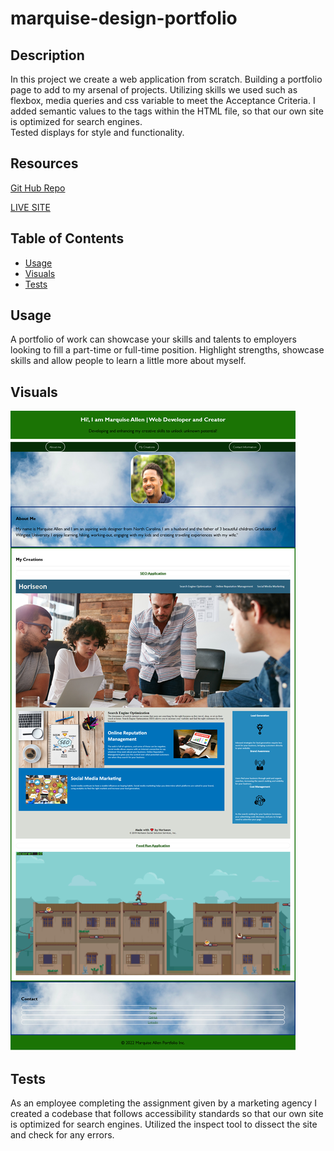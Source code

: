# marquise-design-portfolio

## Description

In this project we create a web application from scratch.  Building a portfolio page to add to my arsenal of projects.   Utilizing skills we used such as flexbox, media queries and css variable to meet the Acceptance Criteria. 
I added semantic values to the tags within the HTML file, so that our own site is optimized for search engines.  
Tested displays for style and functionality.  

## Resources
[Git Hub Repo](https://github.com/FocusKing/marquise-design-portfolio)

[LIVE SITE](https://focusking.github.io/marquise-design-portfolio/)

## Table of Contents 

- [Usage](#usage)
- [Visuals](#visuals)
- [Tests](#tests)

## Usage
A portfolio of work can showcase your skills and talents to employers looking to fill a part-time or full-time position.  Highlight strengths, showcase skills and allow people to learn a little more about myself.

## Visuals
![Portfolio imgage](./assets/images/mjportfolio.png)

## Tests

As an employee completing the assignment given by a marketing agency
I created  a codebase that follows accessibility standards
so that our own site is optimized for search engines.
Utilized the inspect tool to dissect the site and check for any errors. 